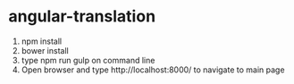 # angular-translation

1) npm install
2) bower install
3) type npm run gulp on command line
4) Open browser and type http://localhost:8000/ to navigate to main page
